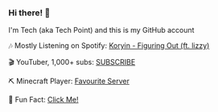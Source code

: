 ### Hi there! 👋

I'm Tech (aka Tech Point) and this is my GitHub account

🎶 Mostly Listening on Spotify: [Koryin - Figuring Out (ft. lizzy)](https://youtu.be/MSfD-QApDyU)

🎬 YouTuber, 1,000+ subs: [SUBSCRIBE](https://www.youtube.com/techpointch?sub_confirmation=1)

⛏ Minecraft Player: [Favourite Server](https://hypixel.net/members/techpoint.4249105/)

📀 Fun Fact: [Click Me!](https://rr.noordstar.me/30e36d47)
